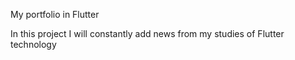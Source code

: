 My portfolio in Flutter

In this project I will constantly add news from my studies of Flutter technology